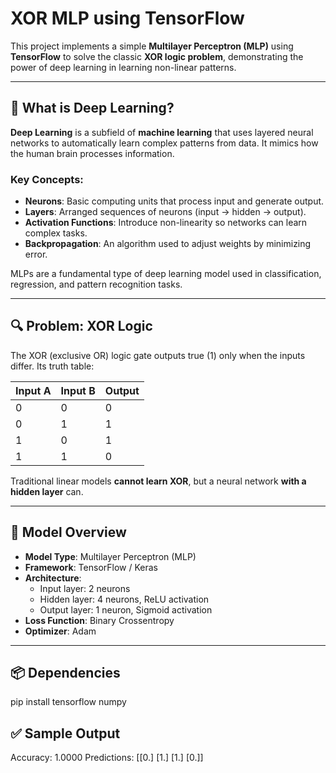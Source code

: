# XOR MLP using TensorFlow

This project implements a simple **Multilayer Perceptron (MLP)** using **TensorFlow** to solve the classic **XOR logic problem**, demonstrating the power of deep learning in learning non-linear patterns.

---

## 🧠 What is Deep Learning?

**Deep Learning** is a subfield of **machine learning** that uses layered neural networks to automatically learn complex patterns from data. It mimics how the human brain processes information.

### Key Concepts:
- **Neurons**: Basic computing units that process input and generate output.
- **Layers**: Arranged sequences of neurons (input → hidden → output).
- **Activation Functions**: Introduce non-linearity so networks can learn complex tasks.
- **Backpropagation**: An algorithm used to adjust weights by minimizing error.

MLPs are a fundamental type of deep learning model used in classification, regression, and pattern recognition tasks.

---

## 🔍 Problem: XOR Logic

The XOR (exclusive OR) logic gate outputs true (1) only when the inputs differ. Its truth table:

| Input A | Input B | Output |
|---------|---------|--------|
|   0     |    0    |   0    |
|   0     |    1    |   1    |
|   1     |    0    |   1    |
|   1     |    1    |   0    |

Traditional linear models **cannot learn XOR**, but a neural network **with a hidden layer** can.

---

## 🚀 Model Overview

- **Model Type**: Multilayer Perceptron (MLP)
- **Framework**: TensorFlow / Keras
- **Architecture**:
  - Input layer: 2 neurons
  - Hidden layer: 4 neurons, ReLU activation
  - Output layer: 1 neuron, Sigmoid activation
- **Loss Function**: Binary Crossentropy
- **Optimizer**: Adam

---

## 📦 Dependencies
    
pip install tensorflow numpy

## ✅ Sample Output
Accuracy: 1.0000
Predictions: [[0.]
              [1.]
              [1.]
              [0.]]
